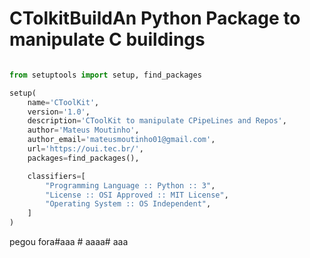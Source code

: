 # CTolkitBuildAn Python Package to manipulate C buildings


<!--codeof:setup.py-->
~~~py

from setuptools import setup, find_packages

setup(
    name='CToolKit',
    version='1.0',
    description='CToolKit to manipulate CPipeLines and Repos',
    author='Mateus Moutinho',
    author_email='mateusmoutinho01@gmail.com',
    url='https://oui.tec.br/',
    packages=find_packages(),

    classifiers=[
        "Programming Language :: Python :: 3",
        "License :: OSI Approved :: MIT License",
        "Operating System :: OS Independent",
    ]
)
~~~


pegou fora#aaa # aaaa# aaa







